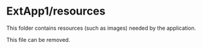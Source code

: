 # ExtApp1/resources

This folder contains resources (such as images) needed by the application. 

This file can be removed.
